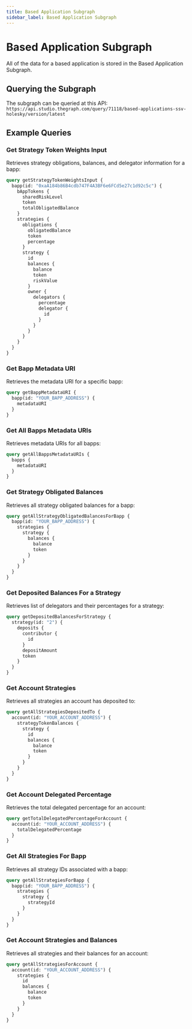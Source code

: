 ```yaml
---
title: Based Application Subgraph
sidebar_label: Based Application Subgraph
---
```


# Based Application Subgraph

All of the data for a based application is stored in the Based Application Subgraph.

## Querying the Subgraph

The subgraph can be queried at this API: `https://api.studio.thegraph.com/query/71118/based-applications-ssv-holesky/version/latest`

## Example Queries

### Get Strategy Token Weights Input

Retrieves strategy obligations, balances, and delegator information for a bapp:

```graphql
query getStrategyTokenWeightsInput {
  bapp(id: "0xaA184b86B4cdb747F4A3BF6e6FCd5e27c1d92c5c") {
    bAppTokens {
      sharedRiskLevel
      token
      totalObligatedBalance
    }
    strategies {
      obligations {
        obligatedBalance
        token
        percentage
      }
      strategy {
        id
        balances {
          balance
          token
          riskValue
        }
        owner {
          delegators {
            percentage
            delegator {
              id
            }
          }
        }
      }
    }
  }
}
```

### Get Bapp Metadata URI

Retrieves the metadata URI for a specific bapp:

```graphql
query getBappMetadataURI {
  bapp(id: "YOUR_BAPP_ADDRESS") {
    metadataURI
  }
}
```

### Get All Bapps Metadata URIs

Retrieves metadata URIs for all bapps:

```graphql
query getAllBappsMetadataURIs {
  bapps {
    metadataURI
  }
}
```

### Get Strategy Obligated Balances

Retrieves all strategy obligated balances for a bapp:

```graphql
query getAllStrategyObligatedBalancesForBapp {
  bapp(id: "YOUR_BAPP_ADDRESS") {
    strategies {
      strategy {
        balances {
          balance
          token
        }
      }
    }
  }
}
```

### Get Deposited Balances For a Strategy

Retrieves list of delegators and their percentages for a strategy:

```graphql
query getDepositedBalancesForStrategy {
  strategy(id: "2") {
    deposits {
      contributor {
        id
      }
      depositAmount
      token
    }
  }
}
```

### Get Account Strategies

Retrieves all strategies an account has deposited to:

```graphql
query getAllStrategiesDepositedTo {
  account(id: "YOUR_ACCOUNT_ADDRESS") {
    strategyTokenBalances {
      strategy {
        id
        balances {
          balance
          token
        }
      }
    }
  }
}
```

### Get Account Delegated Percentage

Retrieves the total delegated percentage for an account:

```graphql
query getTotalDelegatedPercentageForAccount {
  account(id: "YOUR_ACCOUNT_ADDRESS") {
    totalDelegatedPercentage
  }
}
```

### Get All Strategies For Bapp

Retrieves all strategy IDs associated with a bapp:

```graphql
query getAllStrategiesForBapp {
  bapp(id: "YOUR_BAPP_ADDRESS") {
    strategies {
      strategy {
        strategyId
      }
    }
  }
}
```

### Get Account Strategies and Balances

Retrieves all strategies and their balances for an account:

```graphql
query getAllStrategiesForAccount {
  account(id: "YOUR_ACCOUNT_ADDRESS") {
    strategies {
      id
      balances {
        balance
        token
      }
    }
  }
}
```
